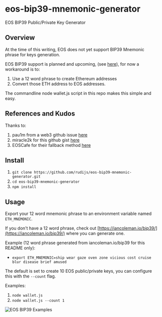 # eos-bip39-mnemonic-generator

EOS BIP39 Public/Private Key Generator

## Overview

At the time of this writing, EOS does not yet support BIP39 Mnemonic phrase for keys generation.

EOS BIP39 support is planned and upcoming, (see [here](https://github.com/EOSIO/eos/issues/3816)), for now a workaround is to:

1. Use a 12 word phrase to create Ethereum addresses
2. Convert those ETH address to EOS addresses.

The commandline node wallet.js script in this repo makes this simple and easy.

## References and Kudos

Thanks to:

1. pau1m from a web3 github issue [here](https://github.com/ethereum/web3.js/issues/1594)
2. miracle2k for this github gist [here](https://gist.github.com/miracle2k/3012de6f7bbc3b0d3f390d273c01bf89)
3. EOSCafe for their fallback method [here](https://github.com/eoscafe/eoskeyio)


## Install

1. `git clone https://github.com/rudijs/eos-bip39-mnemonic-generator.git`
2. `cd eos-bip39-mnemonic-generator`
3. `npm install`

## Usage

Export your 12 word mnemonic phrase to an environment variable named `ETH_MNEMONIC`.

If you don't have a 12 word phrase, check out [https://iancoleman.io/bip39/](https://iancoleman.io/bip39/) where you can generate one.

Example (12 word phrase generated from iancoleman.io/bip39 for this README only):

- `export ETH_MNEMONIC=ship wear gaze oven zone vicious cost cruise blur disease brief amused`

The default is set to create 10 EOS public/private keys, you can configure this with the `--count` flag.

Examples:

1. `node wallet.js`
2. `node wallet.js --count 1`

![EOS BIP39 Examples](docs/images/eos-bip39-examples.png)
